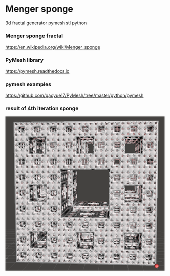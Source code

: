 # Menger sponge
3d fractal generator pymesh stl python
### Menger sponge fractal
https://en.wikipedia.org/wiki/Menger_sponge
### PyMesh library
https://pymesh.readthedocs.io
### pymesh examples
https://github.com/gaoyue17/PyMesh/tree/master/python/pymesh
### result of 4th iteration sponge
![result](./images/menger_sponge_4.png)
